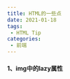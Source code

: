 ```yaml
---
title: HTML的一些点
date: 2021-01-18
tags:
 - HTML Tip  
categories: 
 - 前端
---
```


#### 1、img中的lazy属性
